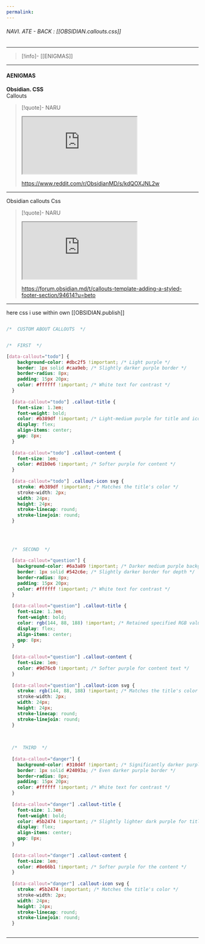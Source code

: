 ```yaml
---
permalink:
---
```


###### NAVI. ATE - BACK : [[OBSIDIAN.callouts.css]]
---
>[!info]- [[ENIGMAS]]
---
#### AENIGMAS



**Obsidian. CSS**  
    Callouts  
>[!quote]- NARU  
><iframe allowfullscreen allow="accelerometer; autoplay; clipboard-write; encrypted-media; gyroscope; picture-in-picture" src="https://www.reddit.com/r/ObsidianMD/s/kdQOXJNL2w" class="iframe-container iframe-generic"> </iframe>  
>  
>https://www.reddit.com/r/ObsidianMD/s/kdQOXJNL2w  

------  

Obsidian callouts
    Css
>[!quote]- NARU 
><iframe allowfullscreen allow="accelerometer; autoplay; clipboard-write; encrypted-media; gyroscope; picture-in-picture" src="https://forum.obsidian.md/t/callouts-template-adding-a-styled-footer-section/94614?u=beto" class="iframe-container iframe-generic"> </iframe> 
> 
>https://forum.obsidian.md/t/callouts-template-adding-a-styled-footer-section/94614?u=beto

----

here css i use within own 
[[OBSIDIAN.publish]]


```css

/*  CUSTOM ABOUT CALLOUTS  */


/*  FIRST  */

[data-callout="todo"] {
    background-color: #dbc2f5 !important; /* Light purple */
    border: 1px solid #caa9eb; /* Slightly darker purple border */
    border-radius: 8px;
    padding: 15px 20px;
    color: #ffffff !important; /* White text for contrast */
  }
  
  [data-callout="todo"] .callout-title {
    font-size: 1.3em;
    font-weight: bold;
    color: #b389df !important; /* Light-medium purple for title and icon */
    display: flex;
    align-items: center;
    gap: 8px;
  }
  
  [data-callout="todo"] .callout-content {
    font-size: 1em;
    color: #d1b0e6 !important; /* Softer purple for content */
  }
  
  [data-callout="todo"] .callout-icon svg {
    stroke: #b389df !important; /* Matches the title's color */
    stroke-width: 2px;
    width: 24px;
    height: 24px;
    stroke-linecap: round;
    stroke-linejoin: round;
  }
  
  
  
  
  /*  SECOND  */
  
  [data-callout="question"] {
    background-color: #6a3a89 !important; /* Darker medium purple background */
    border: 1px solid #542c6e; /* Slightly darker border for depth */
    border-radius: 8px;
    padding: 15px 20px;
    color: #ffffff !important; /* White text for contrast */
  }
  
  [data-callout="question"] .callout-title {
    font-size: 1.3em;
    font-weight: bold;
    color: rgb(144, 88, 188) !important; /* Retained specified RGB value for title */
    display: flex;
    align-items: center;
    gap: 8px;
  }
  
  [data-callout="question"] .callout-content {
    font-size: 1em;
    color: #9d76c0 !important; /* Softer purple for content text */
  }
  
  [data-callout="question"] .callout-icon svg {
    stroke: rgb(144, 88, 188) !important; /* Matches the title's color */
    stroke-width: 2px;
    width: 24px;
    height: 24px;
    stroke-linecap: round;
    stroke-linejoin: round;
  }
  
  
  
  /*  THIRD  */
  
  [data-callout="danger"] {
    background-color: #310d4f !important; /* Significantly darker purple */
    border: 1px solid #24093a; /* Even darker purple border */
    border-radius: 8px;
    padding: 15px 20px;
    color: #ffffff !important; /* White text for contrast */
  }
  
  [data-callout="danger"] .callout-title {
    font-size: 1.3em;
    font-weight: bold;
    color: #5b2474 !important; /* Slightly lighter dark purple for title and icon */
    display: flex;
    align-items: center;
    gap: 8px;
  }
  
  [data-callout="danger"] .callout-content {
    font-size: 1em;
    color: #8e66b1 !important; /* Softer purple for the content */
  }
  
  [data-callout="danger"] .callout-icon svg {
    stroke: #5b2474 !important; /* Matches the title's color */
    stroke-width: 2px;
    width: 24px;
    height: 24px;
    stroke-linecap: round;
    stroke-linejoin: round;
  }
  


```

----
